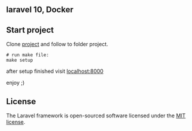 ## laravel 10, Docker

## Start project

Clone [project](https://github.com/abelikov5/laravel_docker.git) and follow to folder project.


```
# run make file:
make setup

```
after setup finished visit [localhost:8000](http://localhost:8000/)

enjoy ;)

## License

The Laravel framework is open-sourced software licensed under the [MIT license](https://opensource.org/licenses/MIT).
